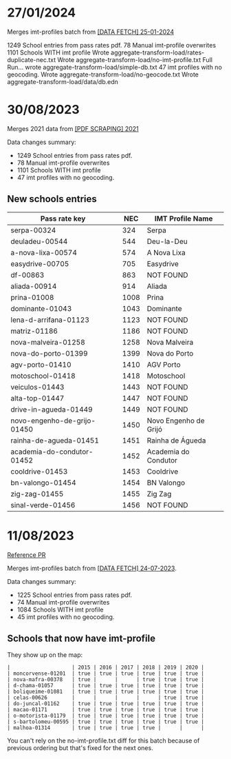 # 27/01/2024

Merges imt-profiles batch from [[DATA FETCH] 25-01-2024](https://github.com/codecadre/imt-school-addresses/pull/4)

1249 School entries from pass rates pdf.
78 Manual imt-profile overwrites
1101 Schools WITH imt profile
Wrote aggregate-transform-load/rates-duplicate-nec.txt
Wrote aggregate-transform-load/no-imt-profile.txt
Full Run...
wrote aggregate-transform-load/simple-db.txt
47 imt profiles with no geocoding.
Wrote aggregate-transform-load/no-geocode.txt
Wrote aggregate-transform-load/data/db.edn


# 30/08/2023

Merges 2021 data from [[PDF SCRAPING] 2021](https://github.com/codecadre/imt-pass-rates/pull/2)

Data changes summary:

- 1249 School entries from pass rates pdf.
- 78 Manual imt-profile overwrites
- 1101 Schools WITH imt profile
- 47 imt profiles with no geocoding.



## New schools entries

| Pass rate key               | NEC  | IMT Profile Name      |
|-----------------------------|------|-----------------------|
| serpa-00324                 | 324  | Serpa                 |
| deuladeu-00544              | 544  | Deu-la-Deu            |
| a-nova-lixa-00574           | 574  | A Nova Lixa           |
| easydrive-00705             | 705  | Easydrive             |
| df-00863                    | 863  | NOT FOUND             |
| aliada-00914                | 914  | Aliada                |
| prina-01008                 | 1008 | Prina                 |
| dominante-01043             | 1043 | Dominante             |
| lena-d-arrifana-01123       | 1123 | NOT FOUND             |
| matriz-01186                | 1186 | NOT FOUND             |
| nova-malveira-01258         | 1258 | Nova Malveira         |
| nova-do-porto-01399         | 1399 | Nova do Porto         |
| agv-porto-01410             | 1410 | AGV Porto             |
| motoschool-01418            | 1418 | Motoschool            |
| veiculos-01443              | 1443 | NOT FOUND             |
| alta-top-01447              | 1447 | NOT FOUND             |
| drive-in-agueda-01449       | 1449 | NOT FOUND             |
| novo-engenho-de-grijo-01450 | 1450 | Novo Engenho de Grijó |
| rainha-de-agueda-01451      | 1451 | Rainha de Águeda      |
| academia-do-condutor-01452  | 1452 | Academia do Condutor  |
| cooldrive-01453             | 1453 | Cooldrive             |
| bn-valongo-01454            | 1454 | BN Valongo            |
| zig-zag-01455               | 1455 | Zig Zag               |
| sinal-verde-01456           | 1456 | NOT FOUND             |

# 11/08/2023

[Reference PR](https://github.com/codecadre/melhordazona-web/pull/10)

Merges imt-profiles batch from [[DATA FETCH] 24-07-2023]( https://github.com/codecadre/imt-school-addresses/pull/2).

Data changes summary:

- 1225 School entries from pass rates pdf.
- 74 Manual imt-profile overwrites
- 1084 Schools WITH imt profile
- 45 imt profiles with no geocoding.

## Schools that now have imt-profile

They show up on the map:

```
|                    | 2015 | 2016 | 2017 | 2018 | 2019 | 2020 |
| moncorvense-01201  | true | true | true | true | true | true |
| nova-mafra-00378   | true |      |      | true | true | true |
| d-chama-01057      | true | true | true | true | true | true |
| boliqueime-01081   | true | true | true | true | true | true |
| celas-00626        |      |      |      |      | true | true |
| do-juncal-01162    | true | true | true | true | true | true |
| macao-01171        | true | true | true | true | true | true |
| o-motorista-01179  | true | true | true | true | true | true |
| s-bartolomeu-00595 | true | true | true | true | true | true |
| malhoa-01314       | true | true | true | true |      |      |
```

You can't rely on the no-imt-profile.txt diff for this batch because of previous ordering but that's fixed for the next ones.
